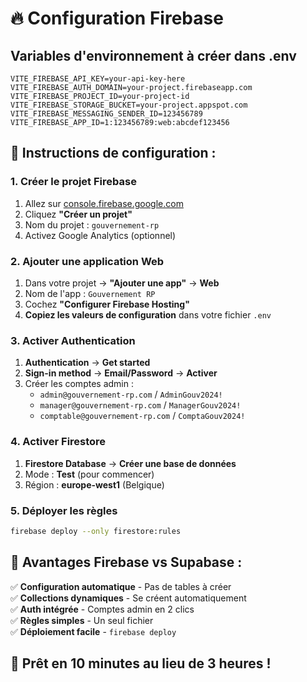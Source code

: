 # 🔥 Configuration Firebase

## Variables d'environnement à créer dans .env

```env
VITE_FIREBASE_API_KEY=your-api-key-here
VITE_FIREBASE_AUTH_DOMAIN=your-project.firebaseapp.com
VITE_FIREBASE_PROJECT_ID=your-project-id
VITE_FIREBASE_STORAGE_BUCKET=your-project.appspot.com
VITE_FIREBASE_MESSAGING_SENDER_ID=123456789
VITE_FIREBASE_APP_ID=1:123456789:web:abcdef123456
```

## 📝 Instructions de configuration :

### 1. Créer le projet Firebase
1. Allez sur [console.firebase.google.com](https://console.firebase.google.com)
2. Cliquez **"Créer un projet"**
3. Nom du projet : `gouvernement-rp`
4. Activez Google Analytics (optionnel)

### 2. Ajouter une application Web
1. Dans votre projet → **"Ajouter une app"** → **Web**
2. Nom de l'app : `Gouvernement RP`
3. Cochez **"Configurer Firebase Hosting"**
4. **Copiez les valeurs de configuration** dans votre fichier `.env`

### 3. Activer Authentication
1. **Authentication** → **Get started**
2. **Sign-in method** → **Email/Password** → **Activer**
3. Créer les comptes admin :
   - `admin@gouvernement-rp.com` / `AdminGouv2024!`
   - `manager@gouvernement-rp.com` / `ManagerGouv2024!`
   - `comptable@gouvernement-rp.com` / `ComptaGouv2024!`

### 4. Activer Firestore
1. **Firestore Database** → **Créer une base de données**
2. Mode : **Test** (pour commencer)
3. Région : **europe-west1** (Belgique)

### 5. Déployer les règles
```bash
firebase deploy --only firestore:rules
```

## 🎯 Avantages Firebase vs Supabase :

✅ **Configuration automatique** - Pas de tables à créer  
✅ **Collections dynamiques** - Se créent automatiquement  
✅ **Auth intégrée** - Comptes admin en 2 clics  
✅ **Règles simples** - Un seul fichier  
✅ **Déploiement facile** - `firebase deploy`  

## 🚀 Prêt en 10 minutes au lieu de 3 heures ! 